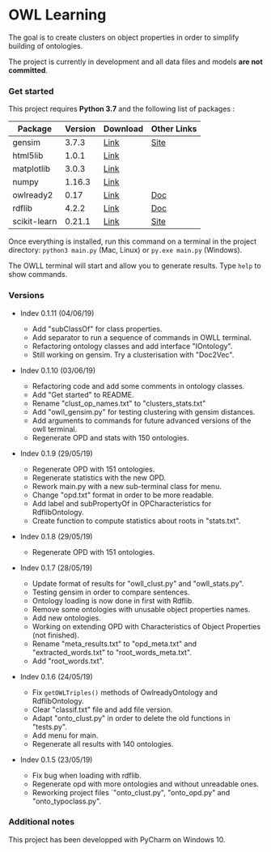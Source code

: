 # OWL Learning
The goal is to create clusters on object properties in order to simplify building of ontologies.

The project is currently in development and all data files and models **are not committed**.

### Get started
This project requires **Python 3.7** and the following list of packages : 

Package | Version | Download | Other Links 
--- | --- | --- | ---
gensim | 3.7.3 | [Link](https://pypi.org/project/gensim/) | [Site](https://radimrehurek.com/gensim/index.html)
html5lib | 1.0.1 | [Link](https://pypi.org/project/html5lib/) 
matplotlib | 3.0.3 | [Link](https://pypi.org/project/matplotlib/) 
numpy | 1.16.3 | [Link](https://pypi.org/project/numpy/) 
owlready2 | 0.17 | [Link](https://pypi.org/project/Owlready2/) | [Doc](https://pythonhosted.org/Owlready2/)
rdflib | 4.2.2 | [Link](https://pypi.org/project/rdflib/) | [Doc](https://rdflib.readthedocs.io/en/stable/)
scikit-learn | 0.21.1 | [Link](https://pypi.org/project/scikit-learn/) | [Site](https://scikit-learn.org/stable/documentation.html)

Once everything is installed, run this command on a terminal in the project directory:
```python3 main.py``` (Mac, Linux) or ```py.exe main.py``` (Windows).

The OWLL terminal will start and allow you to generate results. 
Type ```help``` to show commands.

### Versions 
* Indev 0.1.11 (04/06/19)
  * Add "subClassOf" for class properties.
  * Add separator to run a sequence of commands in OWLL terminal.
  * Refactoring ontology classes and add interface "IOntology".
  * Still working on gensim. Try a clusterisation with "Doc2Vec".

* Indev 0.1.10 (03/06/19)
  * Refactoring code and add some comments in ontology classes.
  * Add "Get started" to README.
  * Rename "clust_op_names.txt" to "clusters_stats.txt"
  * Add "owll_gensim.py" for testing clustering with gensim distances.
  * Add arguments to commands for future advanced versions of the owll terminal.
  * Regenerate OPD and stats with 150 ontologies.

* Indev 0.1.9 (29/05/19)
  * Regenerate OPD with 151 ontologies.
  * Regenerate statistics with the new OPD.
  * Rework main.py with a new sub-terminal class for menu.
  * Change "opd.txt" format in order to be more readable.
  * Add label and subPropertyOf in OPCharacteristics for RdflibOntology.
  * Create function to compute statistics about roots in "stats.txt".

* Indev 0.1.8 (29/05/19)
  * Regenerate OPD with 151 ontologies.
  
* Indev 0.1.7 (28/05/19)
  * Update format of results for "owll_clust.py" and "owll_stats.py".
  * Testing gensim in order to compare sentences.
  * Ontology loading is now done in first with Rdflib.
  * Remove some ontologies with unusable object properties names.
  * Add new ontologies.
  * Working on extending OPD with Characteristics of Object Properties (not finished).
  * Rename "meta_results.txt" to "opd_meta.txt" and "extracted_words.txt" to "root_words_meta.txt".
  * Add "root_words.txt".

* Indev 0.1.6 (24/05/19)
  * Fix ```getOWLTriples()``` methods of OwlreadyOntology and RdflibOntology.
  * Clear "classif.txt" file and add file version.
  * Adapt "onto_clust.py" in order to delete the old functions in "tests.py".
  * Add menu for main.
  * Regenerate all results with 140 ontologies.
  
* Indev 0.1.5 (23/05/19) 
  * Fix bug when loading with rdflib. 
  * Regenerate opd with more ontologies and without unreadable ones.
  * Reworking project files `"onto_clust.py", "onto_opd.py" and "onto_typoclass.py".

### Additional notes
This project has been developped with PyCharm on Windows 10.
